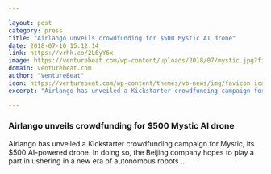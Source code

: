 ```yaml
---

layout: post
category: press
title: "Airlango unveils crowdfunding for $500 Mystic AI drone"
date: 2018-07-10 15:12:14
link: https://vrhk.co/2L6yY6x
image: https://venturebeat.com/wp-content/uploads/2018/07/mystic.jpg?fit=1500%2C1018&strip=all
domain: venturebeat.com
author: "VentureBeat"
icon: https://venturebeat.com/wp-content/themes/vb-news/img/favicon.ico
excerpt: "Airlango has unveiled a Kickstarter crowdfunding campaign for Mystic, its $500 AI-powered drone. In doing so, the Beijing company hopes to play a part in ushering in a new era of autonomous robots …"

---
```


### Airlango unveils crowdfunding for $500 Mystic AI drone

Airlango has unveiled a Kickstarter crowdfunding campaign for Mystic, its $500 AI-powered drone. In doing so, the Beijing company hopes to play a part in ushering in a new era of autonomous robots …